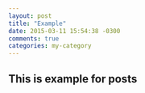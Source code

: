 ```yaml
---
layout: post
title: "Example"
date: 2015-03-11 15:54:38 -0300
comments: true
categories: my-category
---
```


## This is example for posts
